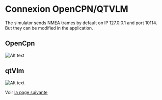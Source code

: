 # Connexion OpenCPN/QTVLM
The simulator sends NMEA trames by default on IP 127.0.0.1 and port 10114. But they can be modified in the application.

## OpenCpn
  
![Alt text](~/images/opencpn-connection.png "OpenCpn")  


## qtVlm
  
![Alt text](~/images/qtvlm-connection.png "qtVlm")


Voir [la page suivante](en.firststep.md)